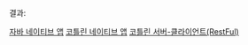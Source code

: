 결과:

[자바 네이티브 앱](https://youtu.be/RF5lhBhQjUs)
[코틀린 네이티브 앱](https://youtu.be/YkWjIa21Kkc)
[코틀린 서버-클라이언트(RestFul)](https://youtu.be/M_JIXrAVp80)

